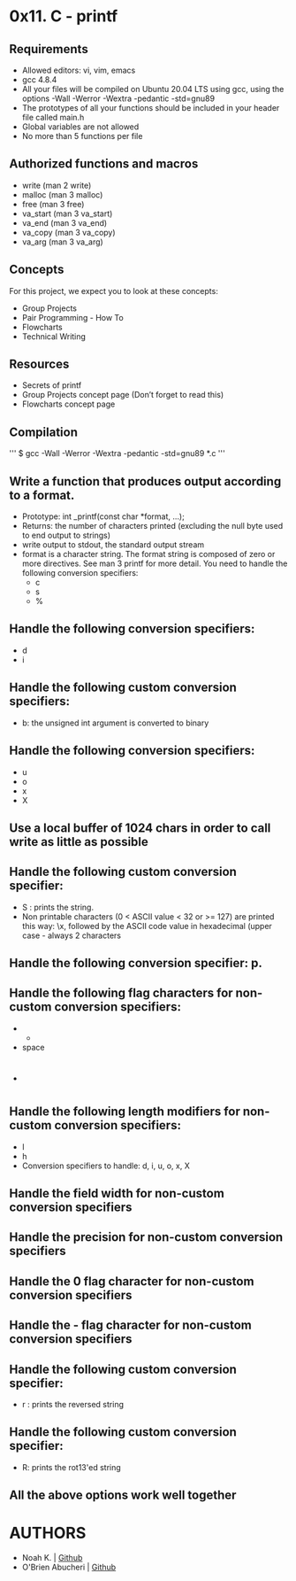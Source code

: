 # 0x11. C - printf
## Requirements
* Allowed editors: vi, vim, emacs
* gcc 4.8.4
* All your files will be compiled on Ubuntu 20.04 LTS using gcc, using the options -Wall -Werror -Wextra -pedantic -std=gnu89
* The prototypes of all your functions should be included in your header file called main.h
* Global variables are not allowed
* No more than 5 functions per file

## Authorized functions and macros
* write (man 2 write)
* malloc (man 3 malloc)
* free (man 3 free)
* va_start (man 3 va_start)
* va_end (man 3 va_end)
* va_copy (man 3 va_copy)
* va_arg (man 3 va_arg)

## Concepts
For this project, we expect you to look at these concepts:
* Group Projects
* Pair Programming - How To
* Flowcharts
* Technical Writing

## Resources
* Secrets of printf
* Group Projects concept page (Don’t forget to read this)
* Flowcharts concept page

## Compilation
''' $ gcc -Wall -Werror -Wextra -pedantic -std=gnu89 *.c '''

## Write a function that produces output according to a format.
* Prototype: int _printf(const char *format, ...);
* Returns: the number of characters printed (excluding the null byte used to end output to strings)
* write output to stdout, the standard output stream
* format is a character string. The format string is composed of zero or more directives. See man 3 printf for more detail. You need to handle the following conversion specifiers:
  * c
  * s
  * %
## Handle the following conversion specifiers:
  * d
  * i
## Handle the following custom conversion specifiers:
* b: the unsigned int argument is converted to binary
## Handle the following conversion specifiers:
  * u
  * o
  * x
  * X
## Use a local buffer of 1024 chars in order to call write as little as possible
## Handle the following custom conversion specifier:
* S : prints the string.
* Non printable characters (0 < ASCII value < 32 or >= 127) are printed this way: \x, followed by the ASCII code value in hexadecimal (upper case - always 2 characters
## Handle the following conversion specifier: p.
## Handle the following flag characters for non-custom conversion specifiers:
  * +
  * space
  * #
## Handle the following length modifiers for non-custom conversion specifiers:
  * l
  * h
  * Conversion specifiers to handle: d, i, u, o, x, X
## Handle the field width for non-custom conversion specifiers
## Handle the precision for non-custom conversion specifiers
## Handle the 0 flag character for non-custom conversion specifiers
## Handle the - flag character for non-custom conversion specifiers
## Handle the following custom conversion specifier:
  * r : prints the reversed string
## Handle the following custom conversion specifier:
  * R: prints the rot13'ed string
## All the above options work well together

# AUTHORS
* Noah K. | [Github](https://github.com/Nmcleon)
* O'Brien Abucheri | [Github](https://github.com/Abucheri)
